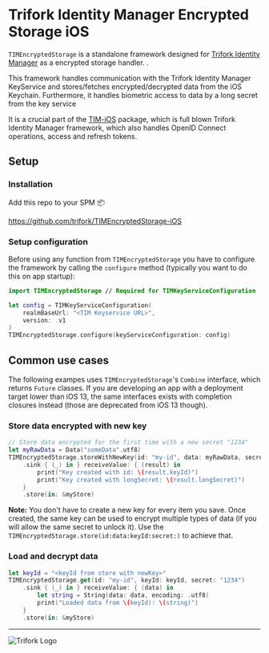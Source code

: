# Trifork Identity Manager Encrypted Storage iOS

`TIMEncryptedStorage` is a standalone framework designed for [Trifork Identity Manager](http://identitymanager.trifork.com/) as a encrypted storage handler. .

This framework handles communication with the Trifork Identity Manager KeyService and stores/fetches encrypted/decrypted data from the iOS Keychain. Furthermore, it handles biometric access to data by a long secret from the key service

It is a crucial part of the [TIM-iOS](https://github.com/trifork/TIM-iOS) package, which is full blown Trifork Identity Manager framework, which also handles OpenID Connect operations, access and refresh tokens.

## Setup

### Installation

Add this repo to your SPM 📦

https://github.com/trifork/TIMEncryptedStorage-iOS

### Setup configuration
Before using any function from `TIMEncryptedStorage` you have to configure the framework by calling the `configure` method (typically you want to do this on app startup):

```swift
import TIMEncryptedStorage // Required for TIMKeyServiceConfiguration

let config = TIMKeyServiceConfiguration(
    realmBaseUrl: "<TIM Keyservice URL>",
    version: .v1
)
TIMEncryptedStorage.configure(keyServiceConfiguration: config)
```

## Common use cases

The following exampes uses `TIMEncryptedStorage`'s `Combine` interface, which returns `Future` classes. If you are developing an app with a deployment target lower than iOS 13, the same interfaces exists with completion closures instead (those are deprecated from iOS 13 though).

### Store data encrypted with new key
```swift
// Store data encrypted for the first time with a new secret "1234"
let myRawData = Data("someData".utf8)
TIMEncryptedStorage.storeWithNewKey(id: "my-id", data: myRawData, secret: "1234")
    .sink { (_) in } receiveValue: { (result) in
        print("Key created with id: \(result.keyId)")
        print("Key created with longSecret: \(result.longSecret)")
    }
    .store(in: &myStore)
```

**Note:** You don't have to create a new key for every item you save. Once created, the same key can be used to encrypt multiple types of data (if you will allow the same secret to unlock it). Use the `TIMEncryptedStorage.store(id:data:keyId:secret:)` to achieve that.

### Load and decrypt data
```swift
let keyId = "<keyId from store with newKey>"
TIMEncryptedStorage.get(id: "my-id", keyId: keyId, secret: "1234")
    .sink { (_) in } receiveValue: { (data) in
        let string = String(data: data, encoding: .utf8)
        print("Loaded data from \(keyId): \(string)")
    }
    .store(in: &myStore)
```

---

![Trifork Logo](https://jira.trifork.com/s/-p6q4kx/804003/9c3efa9da3fa1ef9d504f68de6c57528/_/jira-logo-scaled.png)
